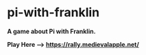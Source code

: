 # pi-with-franklin

**A game about Pi with Franklin.**

**Play Here --> https://rally.medievalapple.net/**
